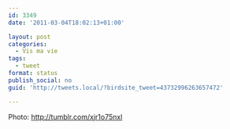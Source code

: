 ```yaml
---
id: 3349
date: '2011-03-04T18:02:13+01:00'

layout: post
categories:
  - Vis ma vie
tags:
  - tweet
format: status
publish_social: no
guid: 'http://tweets.local/?birdsite_tweet=43732996263657472'

---
```


Photo: http://tumblr.com/xjr1o75nxl